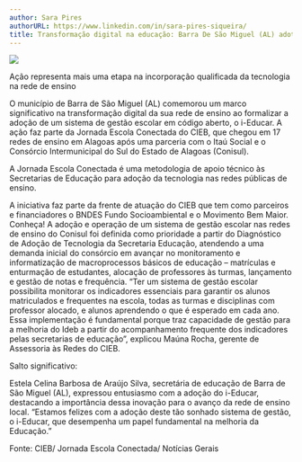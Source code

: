 ```yaml
---
author: Sara Pires
authorURL: https://www.linkedin.com/in/sara-pires-siqueira/
title: Transformação digital na educação: Barra De São Miguel (AL) adota sistema de gestão escolar
---
```




![](https://raw.githubusercontent.com/portabilis/i-educar-website/refs/heads/main/images/banner-24-10-01.jpg)

Ação representa mais uma etapa na incorporação qualificada da tecnologia na rede de ensino

O município de Barra de São Miguel (AL) comemorou um marco significativo na transformação digital da sua rede de ensino ao formalizar a adoção de um sistema de gestão escolar em código aberto, o i-Educar. A ação faz parte da Jornada Escola Conectada do CIEB, que chegou em 17 redes de ensino em Alagoas após uma parceria com o Itaú Social e o Consórcio Intermunicipal do Sul do Estado de Alagoas (Conisul). 

A Jornada Escola Conectada é uma metodologia de apoio técnico às Secretarias de Educação para adoção da tecnologia nas redes públicas de ensino.

A iniciativa faz parte da frente de atuação do CIEB  que tem como parceiros e financiadores o BNDES Fundo Socioambiental e o Movimento Bem Maior. Conheça!
A adoção e operação de um sistema de gestão escolar nas redes de ensino do Conisul foi definida como prioridade a partir do Diagnóstico de Adoção de Tecnologia da Secretaria Educação, atendendo a uma demanda inicial do consórcio em avançar no monitoramento e informatização de macroprocessos básicos de educação – matrículas e enturmação de estudantes, alocação de professores às turmas, lançamento e gestão de notas e frequência. “Ter um sistema de gestão escolar possibilita monitorar os indicadores essenciais para garantir os alunos matriculados e frequentes na escola, todas as turmas e disciplinas com professor alocado, e alunos aprendendo o que é esperado em cada ano. Essa implementação  é fundamental porque traz capacidade de gestão para a melhoria do Ideb a partir do acompanhamento frequente dos indicadores pelas secretarias de educação”, explicou Maúna Rocha, gerente de Assessoria às Redes do CIEB.

Salto significativo:

Estela Celina Barbosa de Araújo Silva, secretária de educação de Barra de São Miguel (AL), expressou entusiasmo com a adoção do i-Educar, destacando a importância dessa inovação para o avanço da rede de ensino local. “Estamos felizes com a adoção deste tão sonhado sistema de gestão, o i-Educar, que desempenha um papel fundamental na melhoria da Educação.”

Fonte: CIEB/ Jornada Escola Conectada/ Notícias Gerais
